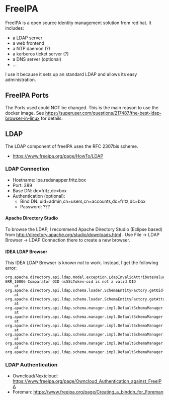 # FreeIPA

FreeIPA is a open source identity management solution from red hat. It includes:

* a LDAP server
* a web frontend
* a NTP daemon (?)
* a kerberos ticket server (?)
* a DNS server (optional)
* ...

I use it because it sets up an standard LDAP and allows its easy administration.

## FreeIPA Ports

The Ports used could NOT be changed. This is the main reason to use the docker 
image. See https://superuser.com/questions/217487/the-best-ldap-browser-in-linux 
for details.

## LDAP

The LDAP component of freeIPA uses the RFC 2307bis scheme.

* https://www.freeipa.org/page/HowTo/LDAP

### LDAP Connection

* Hostname: ipa.redsnapper.fritz.box
* Port: 389
* Base DN: dc=fritz,dc=box
* Authentication (optional):
  + Bind DN: uid=admin,cn=users,cn=accounts,dc=fritz,dc=box
  + Password: ???

#### Apache Directory Studio

To browse the LDAP, I recommend Apache Directory Studio (Eclipse based) from
http://directory.apache.org/studio/downloads.html . Use File -> LDAP Browser
-> LDAP Connection there to create a new browser.

#### IDEA LDAP Browser 

This IDEA LDAP Browser is known _not_ to work. Instead, I get the following 
error:

```
org.apache.directory.api.ldap.model.exception.LdapInvalidAttributeValueException: ERR_10006 Comparator OID nsSSLToken-oid is not a valid OID 
	at org.apache.directory.api.ldap.schema.loader.SchemaEntityFactory.getOid(SchemaEntityFactory.java:132)
	at org.apache.directory.api.ldap.schema.loader.SchemaEntityFactory.getAttributeType(SchemaEntityFactory.java:1003)
	at org.apache.directory.api.ldap.schema.manager.impl.DefaultSchemaManager.addAttributeTypes(DefaultSchemaManager.java:861)
	at org.apache.directory.api.ldap.schema.manager.impl.DefaultSchemaManager.addSchemaObjects(DefaultSchemaManager.java:307)
	at org.apache.directory.api.ldap.schema.manager.impl.DefaultSchemaManager.load(DefaultSchemaManager.java:811)
	at org.apache.directory.api.ldap.schema.manager.impl.DefaultSchemaManager.loadDepsFirst(DefaultSchemaManager.java:1297)
	at org.apache.directory.api.ldap.schema.manager.impl.DefaultSchemaManager.loadWithDeps(DefaultSchemaManager.java:1215)
	at org.apache.directory.api.ldap.schema.manager.impl.DefaultSchemaManager.loadAllEnabled(DefaultSchemaManager.java:1096)
```

### LDAP Authentication

* Owncloud/Nextcloud: https://www.freeipa.org/page/Owncloud_Authentication_against_FreeIPA
* Foreman: https://www.freeipa.org/page/Creating_a_binddn_for_Foreman

